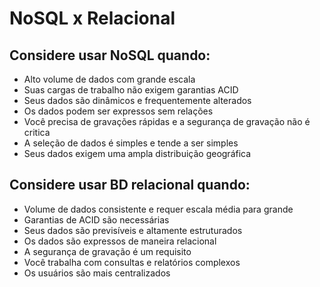 # NoSQL x Relacional

## Considere usar NoSQL quando:

- Alto volume de dados com grande escala
- Suas cargas de trabalho não exigem garantias ACID
- Seus dados são dinâmicos e frequentemente alterados
- Os dados podem ser expressos sem relações
- Você precisa de gravações rápidas e a segurança de gravação não é critica
- A seleção de dados é simples e tende a ser simples
- Seus dados exigem uma ampla distribuição geográfica

## Considere usar BD relacional quando:

- Volume de dados consistente e requer escala média para grande
- Garantias de ACID são necessárias
- Seus dados são previsíveis e altamente estruturados
- Os dados são expressos de maneira relacional
- A segurança de gravação é um requisito
- Você trabalha com consultas e relatórios complexos
- Os usuários são mais centralizados



